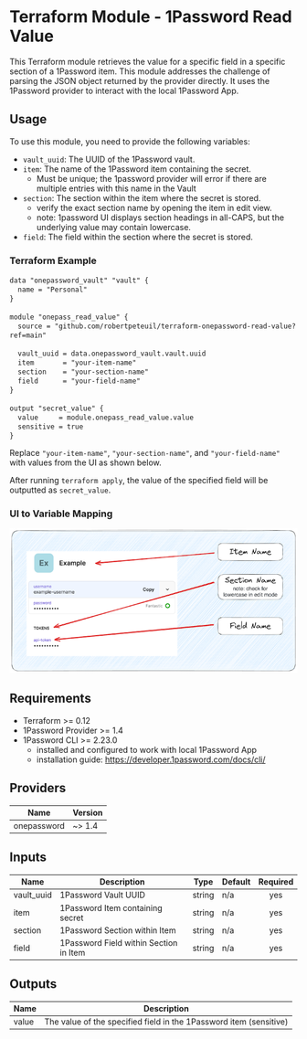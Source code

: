 # Terraform Module - 1Password Read Value

This Terraform module retrieves the value for a specific field in a specific section of a 1Password item. This module addresses the challenge of parsing the JSON object returned by the provider directly.  It uses the 1Password provider to interact with the local 1Password App.

## Usage

To use this module, you need to provide the following variables:

- `vault_uuid`: The UUID of the 1Password vault.
- `item`: The name of the 1Password item containing the secret.
  - Must be unique; the 1password provider will error if there are multiple entries with this name in the Vault
- `section`: The section within the item where the secret is stored.
  - verify the exact section name by opening the item in edit view.
  - note: 1password UI displays section headings in all-CAPS, but the underlying value may contain lowercase.
- `field`: The field within the section where the secret is stored.

### Terraform Example

``` hcl
data "onepassword_vault" "vault" {
  name = "Personal"
}

module "onepass_read_value" {
  source = "github.com/robertpeteuil/terraform-onepassword-read-value?ref=main"

  vault_uuid = data.onepassword_vault.vault.uuid
  item       = "your-item-name"
  section    = "your-section-name"
  field      = "your-field-name"
}

output "secret_value" {
  value     = module.onepass_read_value.value
  sensitive = true
}
```

Replace `"your-item-name"`, `"your-section-name"`, and `"your-field-name"` with values from the UI as shown below.

After running `terraform apply`, the value of the specified field will be outputted as `secret_value`.

### UI to Variable Mapping

![images/1pass-item-meta-sm.png](images/1pass-item-meta-sm.png)

## Requirements

- Terraform >= 0.12
- 1Password Provider >= 1.4
- 1Password CLI >= 2.23.0
  - installed and configured to work with local 1Password App
  - installation guide: <https://developer.1password.com/docs/cli/>

## Providers

| Name | Version |
|------|---------|
| onepassword | ~> 1.4 |

## Inputs

| Name | Description | Type | Default | Required |
|------|-------------|------|---------|:--------:|
| vault_uuid | 1Password Vault UUID | string | n/a | yes |
| item | 1Password Item containing secret | string | n/a | yes |
| section | 1Password Section within Item | string | n/a | yes |
| field | 1Password Field within Section in Item | string | n/a | yes |

## Outputs

| Name | Description |
|------|-------------|
| value | The value of the specified field in the 1Password item (sensitive)|
